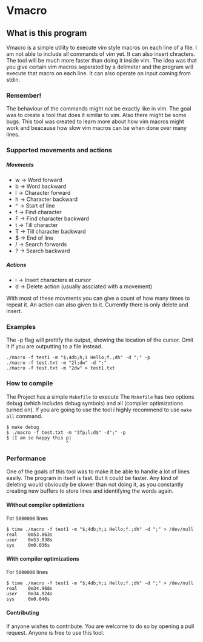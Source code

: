 # Vmacro

## What is this program

Vmacro is a simple utility to execute vim style macros on each line of a file.
I am not able to include all commands of vim yet. It can also insert
chracters. The tool will be much more faster than doing it inside vim.
The idea was that you give certain vim macros seperated by a delimeter and
the program will execute that macro on each line. It can also operate on input 
coming from stdin.

### Remember!
The behaviour of the commands might not be exactly like in vim.
The goal was to create a tool that does it similar to vim.
Also there might be some bugs. This tool was created to learn more
about how vim macros might work and beacause how slow vim macros can 
be when done over many lines.

### Supported movements and actions
##### Movments
- w -> Word forward
- b -> Word backward
- l -> Character forward
- h -> Character backward
- ^ -> Start of line
- f -> Find character
- F -> Find character backward
- t -> Till character
- T -> Till character backward
- $ -> End of line
- / -> Search forwards
- ? -> Search backward

##### Actions
- i -> Insert characters at cursor
- d -> Delete action (usually assciated with a movement)

With most of these movments you can give a count of how many times to 
repeat it. An action can also given to it. Currently there is only delete
and insert. 

### Examples
The -p flag will prettify the output, showing the location of
the cursor. Omit it if you are outputting to a file instead.

```console
./macro -f test1 -m "$;4db;h;i Hello;f.;dh" -d ";" -p 
./macro -f test.txt -m "2l;dw" -d ";"
./macro -f test.txt -m "2dw" > test1.txt

```

### How to compile 

The Project has a simple `Makefile` to execute
The `Makefile` has two options debug (which includes debug symbols)
and all (compiler optimizations turned on). If you are going to use the tool
i highly recommend to use `make all` command.

```console
$ make debug
$ ./macro -f test.txt -m "3fp;l;d$" -d";" -p 
$ |I am so happy this p|
                      ^
```

### Performance
One of the goals of this tool was to make it be able to handle 
a lot of lines easily. The program in itself is fast. But it 
could be faster. Any kind of deleting would obviously be slower
than not doing it, as you constantly creating new buffers to store lines
and identifying the words again.

#### Without compiler optimiztions
For `5000000` lines
```console
$ time ./macro -f test1 -m "$;4db;h;i Hello;f.;dh" -d ";" > /dev/null
real    0m53.863s
user    0m53.838s
sys     0m0.036s
```

#### With compiler optimizations
For `5000000` lines
```console
$ time ./macro -f test1 -m "$;4db;h;i Hello;f.;dh" -d ";" > /dev/null
real    0m34.968s
user    0m34.924s
sys     0m0.040s
```

#### Contributing
If anyone wishes to contribute. You are welcome to do so by opening 
a pull request. Anyone is free to use this tool. 
